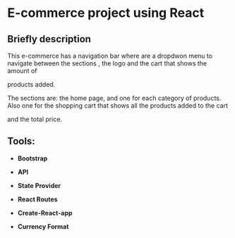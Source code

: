 # E-commerce project using React 

## Briefly description

This e-commerce has a navigation bar where are a dropdwon menu to navigate between the sections , the logo and the cart that shows the amount of

products added. 

The sections are: the home page, and one for each category of products. Also one for the shopping cart that shows all the products added to the cart 

and the total price.



## Tools:

- **Bootstrap**

- **API** 

- **State Provider**

- **React Routes**

- **Create-React-app**

- **Currency Format**

